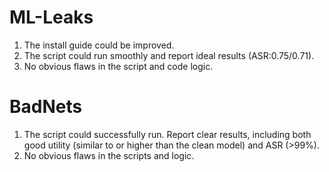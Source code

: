 # ML-Leaks
1. The install guide could be improved.
2. The script could run smoothly and report ideal results (ASR:0.75/0.71).
3. No obvious flaws in the script and code logic.

# BadNets
1. The script could successfully run. Report clear results, including both good utility (similar to or higher than the clean model) and ASR (>99%).
2. No obvious flaws in the scripts and logic.
